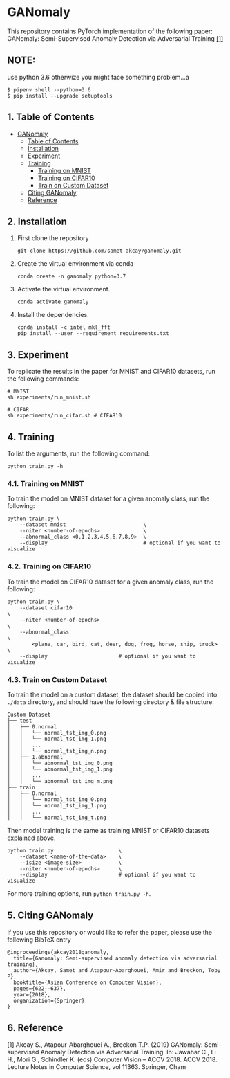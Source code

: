 # GANomaly

This repository contains PyTorch implementation of the following paper: GANomaly: Semi-Supervised Anomaly Detection via Adversarial Training [[1]](#reference)

## NOTE:

use python 3.6 otherwize you might face something problem...a

```
$ pipenv shell --python=3.6
$ pip install --upgrade setuptools
```



##  1. Table of Contents
- [GANomaly](#ganomaly)
    - [Table of Contents](#table-of-contents)
    - [Installation](#installation)
    - [Experiment](#experiment)
    - [Training](#training)
        - [Training on MNIST](#training-on-mnist)
        - [Training on CIFAR10](#training-on-cifar10)
        - [Train on Custom Dataset](#train-on-custom-dataset)
    - [Citing GANomaly](#citing-ganomaly)
    - [Reference](#reference)
    

## 2. Installation
1. First clone the repository
   ```
   git clone https://github.com/samet-akcay/ganomaly.git
   ```
2. Create the virtual environment via conda
    ```
    conda create -n ganomaly python=3.7
    ```
3. Activate the virtual environment.
    ```
    conda activate ganomaly
    ```
3. Install the dependencies.
   ```
   conda install -c intel mkl_fft
   pip install --user --requirement requirements.txt
   ```

## 3. Experiment
To replicate the results in the paper for MNIST and CIFAR10  datasets, run the following commands:

``` shell
# MNIST
sh experiments/run_mnist.sh

# CIFAR
sh experiments/run_cifar.sh # CIFAR10
```

## 4. Training
To list the arguments, run the following command:
```
python train.py -h
```

### 4.1. Training on MNIST
To train the model on MNIST dataset for a given anomaly class, run the following:

``` 
python train.py \
    --dataset mnist                         \
    --niter <number-of-epochs>              \
    --abnormal_class <0,1,2,3,4,5,6,7,8,9>  \
    --display                               # optional if you want to visualize     
```

### 4.2. Training on CIFAR10
To train the model on CIFAR10 dataset for a given anomaly class, run the following:

``` 
python train.py \
    --dataset cifar10                                                   \
    --niter <number-of-epochs>                                          \
    --abnormal_class                                                    \
        <plane, car, bird, cat, deer, dog, frog, horse, ship, truck>    \
    --display                       # optional if you want to visualize        
```

### 4.3. Train on Custom Dataset
To train the model on a custom dataset, the dataset should be copied into `./data` directory, and should have the following directory & file structure:

```
Custom Dataset
├── test
│   ├── 0.normal
│   │   └── normal_tst_img_0.png
│   │   └── normal_tst_img_1.png
│   │   ...
│   │   └── normal_tst_img_n.png
│   ├── 1.abnormal
│   │   └── abnormal_tst_img_0.png
│   │   └── abnormal_tst_img_1.png
│   │   ...
│   │   └── abnormal_tst_img_m.png
├── train
│   ├── 0.normal
│   │   └── normal_tst_img_0.png
│   │   └── normal_tst_img_1.png
│   │   ...
│   │   └── normal_tst_img_t.png

```

Then model training is the same as training MNIST or CIFAR10 datasets explained above.

```
python train.py                     \
    --dataset <name-of-the-data>    \
    --isize <image-size>            \
    --niter <number-of-epochs>      \
    --display                       # optional if you want to visualize
```

For more training options, run `python train.py -h`.

## 5. Citing GANomaly
If you use this repository or would like to refer the paper, please use the following BibTeX entry
```
@inproceedings{akcay2018ganomaly,
  title={Ganomaly: Semi-supervised anomaly detection via adversarial training},
  author={Akcay, Samet and Atapour-Abarghouei, Amir and Breckon, Toby P},
  booktitle={Asian Conference on Computer Vision},
  pages={622--637},
  year={2018},
  organization={Springer}
}
```

## 6. Reference
[1]  Akcay S., Atapour-Abarghouei A., Breckon T.P. (2019) GANomaly: Semi-supervised Anomaly Detection via Adversarial Training. In: Jawahar C., Li H., Mori G., Schindler K. (eds) Computer Vision – ACCV 2018. ACCV 2018. Lecture Notes in Computer Science, vol 11363. Springer, Cham
